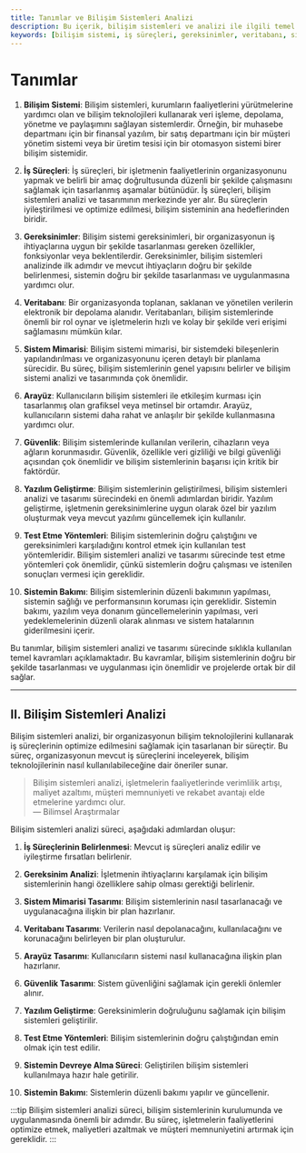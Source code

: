 ```yaml
---
title: Tanımlar ve Bilişim Sistemleri Analizi
description: Bu içerik, bilişim sistemleri ve analizi ile ilgili temel kavramları açıklamakta ve bilişim sistemlerinin etkili tasarımı için gereken adımları sunmaktadır. Organizasyonların iş süreçlerini optimize etmesi için önemli bilgiler içermektedir.
keywords: [bilişim sistemi, iş süreçleri, gereksinimler, veritabanı, sistem mimarisi, yazılım geliştirme, güvenlik]
---
```


# Tanımlar

1.  **Bilişim Sistemi**: Bilişim sistemleri, kurumların faaliyetlerini yürütmelerine yardımcı olan ve bilişim teknolojileri kullanarak veri işleme, depolama, yönetme ve paylaşımını sağlayan sistemlerdir. Örneğin, bir muhasebe departmanı için bir finansal yazılım, bir satış departmanı için bir müşteri yönetim sistemi veya bir üretim tesisi için bir otomasyon sistemi birer bilişim sistemidir.
    
2.  **İş Süreçleri**: İş süreçleri, bir işletmenin faaliyetlerinin organizasyonunu yapmak ve belirli bir amaç doğrultusunda düzenli bir şekilde çalışmasını sağlamak için tasarlanmış aşamalar bütünüdür. İş süreçleri, bilişim sistemleri analizi ve tasarımının merkezinde yer alır. Bu süreçlerin iyileştirilmesi ve optimize edilmesi, bilişim sisteminin ana hedeflerinden biridir.
    
3.  **Gereksinimler**: Bilişim sistemi gereksinimleri, bir organizasyonun iş ihtiyaçlarına uygun bir şekilde tasarlanması gereken özellikler, fonksiyonlar veya beklentilerdir. Gereksinimler, bilişim sistemleri analizinde ilk adımdır ve mevcut ihtiyaçların doğru bir şekilde belirlenmesi, sistemin doğru bir şekilde tasarlanması ve uygulanmasına yardımcı olur.
    
4.  **Veritabanı**: Bir organizasyonda toplanan, saklanan ve yönetilen verilerin elektronik bir depolama alanıdır. Veritabanları, bilişim sistemlerinde önemli bir rol oynar ve işletmelerin hızlı ve kolay bir şekilde veri erişimi sağlamasını mümkün kılar.
    
5.  **Sistem Mimarisi**: Bilişim sistemi mimarisi, bir sistemdeki bileşenlerin yapılandırılması ve organizasyonunu içeren detaylı bir planlama sürecidir. Bu süreç, bilişim sistemlerinin genel yapısını belirler ve bilişim sistemi analizi ve tasarımında çok önemlidir.
    
6.  **Arayüz**: Kullanıcıların bilişim sistemleri ile etkileşim kurması için tasarlanmış olan grafiksel veya metinsel bir ortamdır. Arayüz, kullanıcıların sistemi daha rahat ve anlaşılır bir şekilde kullanmasına yardımcı olur.

7.  **Güvenlik**: Bilişim sistemlerinde kullanılan verilerin, cihazların veya ağların korunmasıdır. Güvenlik, özellikle veri gizliliği ve bilgi güvenliği açısından çok önemlidir ve bilişim sistemlerinin başarısı için kritik bir faktördür.
    
8.  **Yazılım Geliştirme**: Bilişim sistemlerinin geliştirilmesi, bilişim sistemleri analizi ve tasarımı sürecindeki en önemli adımlardan biridir. Yazılım geliştirme, işletmenin gereksinimlerine uygun olarak özel bir yazılım oluşturmak veya mevcut yazılımı güncellemek için kullanılır.
    
9.  **Test Etme Yöntemleri**: Bilişim sistemlerinin doğru çalıştığını ve gereksinimleri karşıladığını kontrol etmek için kullanılan test yöntemleridir. Bilişim sistemleri analizi ve tasarımı sürecinde test etme yöntemleri çok önemlidir, çünkü sistemlerin doğru çalışması ve istenilen sonuçları vermesi için gereklidir.
    
10.  **Sistemin Bakımı**: Bilişim sistemlerinin düzenli bakımının yapılması, sistemin sağlığı ve performansının koruması için gereklidir. Sistemin bakımı, yazılım veya donanım güncellemelerinin yapılması, veri yedeklemelerinin düzenli olarak alınması ve sistem hatalarının giderilmesini içerir.

Bu tanımlar, bilişim sistemleri analizi ve tasarımı sürecinde sıklıkla kullanılan temel kavramları açıklamaktadır. Bu kavramlar, bilişim sistemlerinin doğru bir şekilde tasarlanması ve uygulanması için önemlidir ve projelerde ortak bir dil sağlar.

---

## II. Bilişim Sistemleri Analizi

Bilişim sistemleri analizi, bir organizasyonun bilişim teknolojilerini kullanarak iş süreçlerinin optimize edilmesini sağlamak için tasarlanan bir süreçtir. Bu süreç, organizasyonun mevcut iş süreçlerini inceleyerek, bilişim teknolojilerinin nasıl kullanılabileceğine dair öneriler sunar.

> Bilişim sistemleri analizi, işletmelerin faaliyetlerinde verimlilik artışı, maliyet azaltımı, müşteri memnuniyeti ve rekabet avantajı elde etmelerine yardımcı olur.  
> — Bilimsel Araştırmalar   

Bilişim sistemleri analizi süreci, aşağıdaki adımlardan oluşur:

1.  **İş Süreçlerinin Belirlenmesi**: Mevcut iş süreçleri analiz edilir ve iyileştirme fırsatları belirlenir.
    
2.  **Gereksinim Analizi**: İşletmenin ihtiyaçlarını karşılamak için bilişim sistemlerinin hangi özelliklere sahip olması gerektiği belirlenir.
    
3.  **Sistem Mimarisi Tasarımı**: Bilişim sistemlerinin nasıl tasarlanacağı ve uygulanacağına ilişkin bir plan hazırlanır.
    
4.  **Veritabanı Tasarımı**: Verilerin nasıl depolanacağını, kullanılacağını ve korunacağını belirleyen bir plan oluşturulur.
    
5.  **Arayüz Tasarımı**: Kullanıcıların sistemi nasıl kullanacağına ilişkin plan hazırlanır.
    
6.  **Güvenlik Tasarımı**: Sistem güvenliğini sağlamak için gerekli önlemler alınır.
    
7.  **Yazılım Geliştirme**: Gereksinimlerin doğruluğunu sağlamak için bilişim sistemleri geliştirilir.
    
8.  **Test Etme Yöntemleri**: Bilişim sistemlerinin doğru çalıştığından emin olmak için test edilir.
    
9.  **Sistemin Devreye Alma Süreci**: Geliştirilen bilişim sistemleri kullanılmaya hazır hale getirilir.
    
10. **Sistemin Bakımı**: Sistemlerin düzenli bakımı yapılır ve güncellenir. 

:::tip
Bilişim sistemleri analizi süreci, bilişim sistemlerinin kurulumunda ve uygulanmasında önemli bir adımdır. Bu süreç, işletmelerin faaliyetlerini optimize etmek, maliyetleri azaltmak ve müşteri memnuniyetini artırmak için gereklidir.
:::